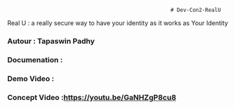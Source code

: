                                                         # Dev-Con2-RealU
Real U : a really secure way to have your identity as it works as Your Identity 


### Autour : Tapaswin Padhy
### Documenation : 
### Demo Video : 
### Concept Video :https://youtu.be/GaNHZgP8cu8

